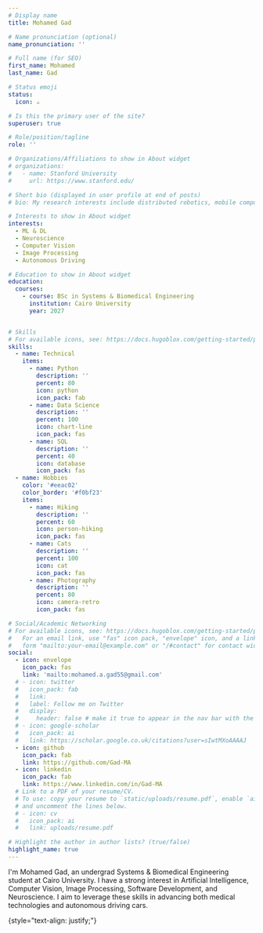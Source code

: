 ```yaml
---
# Display name
title: Mohamed Gad

# Name pronunciation (optional)
name_pronunciation: ''

# Full name (for SEO)
first_name: Mohamed
last_name: Gad

# Status emoji
status:
  icon: ☕️

# Is this the primary user of the site?
superuser: true

# Role/position/tagline
role: ''

# Organizations/Affiliations to show in About widget
# organizations:
#   - name: Stanford University
#     url: https://www.stanford.edu/

# Short bio (displayed in user profile at end of posts)
# bio: My research interests include distributed robotics, mobile computing and programmable matter.

# Interests to show in About widget
interests:
  - ML & DL
  - Neuroscience
  - Computer Vision
  - Image Processing
  - Autonomous Driving

# Education to show in About widget
education:
  courses:
    - course: BSc in Systems & Biomedical Engineering
      institution: Cairo University
      year: 2027


# Skills
# For available icons, see: https://docs.hugoblox.com/getting-started/page-builder/#icons
skills:
  - name: Technical
    items:
      - name: Python
        description: ''
        percent: 80
        icon: python
        icon_pack: fab
      - name: Data Science
        description: ''
        percent: 100
        icon: chart-line
        icon_pack: fas
      - name: SQL
        description: ''
        percent: 40
        icon: database
        icon_pack: fas
  - name: Hobbies
    color: '#eeac02'
    color_border: '#f0bf23'
    items:
      - name: Hiking
        description: ''
        percent: 60
        icon: person-hiking
        icon_pack: fas
      - name: Cats
        description: ''
        percent: 100
        icon: cat
        icon_pack: fas
      - name: Photography
        description: ''
        percent: 80
        icon: camera-retro
        icon_pack: fas

# Social/Academic Networking
# For available icons, see: https://docs.hugoblox.com/getting-started/page-builder/#icons
#   For an email link, use "fas" icon pack, "envelope" icon, and a link in the
#   form "mailto:your-email@example.com" or "/#contact" for contact widget.
social:
  - icon: envelope
    icon_pack: fas
    link: 'mailto:mohamed.a.gad55@gmail.com'
  # - icon: twitter
  #   icon_pack: fab
  #   link: 
  #   label: Follow me on Twitter
  #   display:
  #     header: false # make it true to appear in the nav bar with the label attribute on hovering
  # - icon: google-scholar
  #   icon_pack: ai
  #   link: https://scholar.google.co.uk/citations?user=sIwtMXoAAAAJ
  - icon: github
    icon_pack: fab
    link: https://github.com/Gad-MA
  - icon: linkedin
    icon_pack: fab
    link: https://www.linkedin.com/in/Gad-MA
  # Link to a PDF of your resume/CV.
  # To use: copy your resume to `static/uploads/resume.pdf`, enable `ai` icons in `params.yaml`,
  # and uncomment the lines below.
  # - icon: cv
  #   icon_pack: ai
  #   link: uploads/resume.pdf

# Highlight the author in author lists? (true/false)
highlight_name: true
---
```


I'm Mohamed Gad, an undergrad Systems & Biomedical Engineering student at Cairo University. I have a strong interest in Artificial Intelligence, Computer Vision, Image Processing, Software Development, and Neuroscience. I aim to leverage these skills in advancing both medical technologies and autonomous driving cars.
<!-- {{< cta cta_text="Resume" cta_link="uploads/resume.pdf" cta_new_tab="true" >}} -->
{style="text-align: justify;"}
